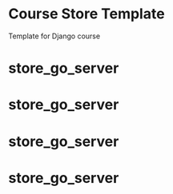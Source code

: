 # Course Store Template

Template for Django course
# store_go_server
# store_go_server
# store_go_server
# store_go_server
